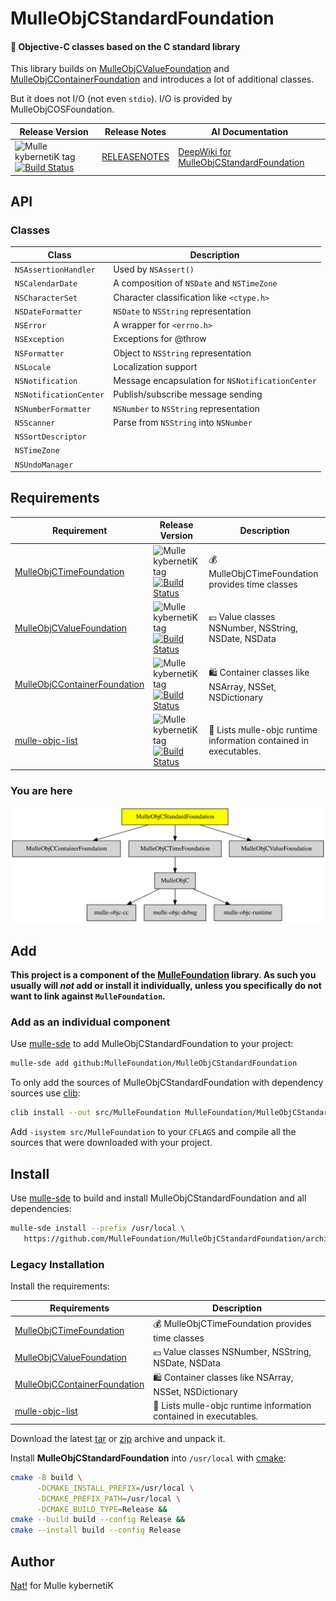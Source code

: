 # MulleObjCStandardFoundation

#### 🚤 Objective-C classes based on the C standard library

This library builds on [MulleObjCValueFoundation](//github.com/MulleFoundation/MulleObjCValueFoundation)
and [MulleObjCContainerFoundation](//github.com/MulleFoundation/MulleObjCContainerFoundation) and
introduces a lot of additional classes.

But it does not I/O (not even `stdio`). I/O is provided by 
MulleObjCOSFoundation.


| Release Version                                       | Release Notes  | AI Documentation
|-------------------------------------------------------|----------------|---------------
| ![Mulle kybernetiK tag](https://img.shields.io/github/tag/MulleFoundation/MulleObjCStandardFoundation.svg) [![Build Status](https://github.com/MulleFoundation/MulleObjCStandardFoundation/workflows/CI/badge.svg)](//github.com/MulleFoundation/MulleObjCStandardFoundation/actions) | [RELEASENOTES](RELEASENOTES.md) | [DeepWiki for MulleObjCStandardFoundation](https://deepwiki.com/MulleFoundation/MulleObjCStandardFoundation)


## API

### Classes

| Class                  | Description
|------------------------|-----------------
| `NSAssertionHandler`   | Used by `NSAssert()`
| `NSCalendarDate`       | A composition of `NSDate` and `NSTimeZone`
| `NSCharacterSet`       | Character classification like `<ctype.h>`
| `NSDateFormatter`      | `NSDate` to `NSString` representation
| `NSError`              | A wrapper for `<errno.h>`
| `NSException`          | Exceptions for @throw
| `NSFormatter`          | Object to `NSString` representation
| `NSLocale`             | Localization support
| `NSNotification`       | Message encapsulation for `NSNotificationCenter`
| `NSNotificationCenter` | Publish/subscribe message sending
| `NSNumberFormatter`    | `NSNumber` to `NSString` representation
| `NSScanner`            | Parse from `NSString` into `NSNumber`
| `NSSortDescriptor`     |
| `NSTimeZone`           |
| `NSUndoManager`        |





## Requirements

|   Requirement         | Release Version  | Description
|-----------------------|------------------|---------------
| [MulleObjCTimeFoundation](https://github.com/MulleFoundation/MulleObjCTimeFoundation) | ![Mulle kybernetiK tag](https://img.shields.io/github/tag/MulleFoundation/MulleObjCTimeFoundation.svg) [![Build Status](https://github.com/MulleFoundation/MulleObjCTimeFoundation/workflows/CI/badge.svg?branch=release)](https://github.com/MulleFoundation/MulleObjCTimeFoundation/actions/workflows/mulle-sde-ci.yml) | 💰 MulleObjCTimeFoundation provides time classes
| [MulleObjCValueFoundation](https://github.com/MulleFoundation/MulleObjCValueFoundation) | ![Mulle kybernetiK tag](https://img.shields.io/github/tag/MulleFoundation/MulleObjCValueFoundation.svg) [![Build Status](https://github.com/MulleFoundation/MulleObjCValueFoundation/workflows/CI/badge.svg?branch=release)](https://github.com/MulleFoundation/MulleObjCValueFoundation/actions/workflows/mulle-sde-ci.yml) | 💶 Value classes NSNumber, NSString, NSDate, NSData
| [MulleObjCContainerFoundation](https://github.com/MulleFoundation/MulleObjCContainerFoundation) | ![Mulle kybernetiK tag](https://img.shields.io/github/tag/MulleFoundation/MulleObjCContainerFoundation.svg) [![Build Status](https://github.com/MulleFoundation/MulleObjCContainerFoundation/workflows/CI/badge.svg?branch=release)](https://github.com/MulleFoundation/MulleObjCContainerFoundation/actions/workflows/mulle-sde-ci.yml) | 🛍 Container classes like NSArray, NSSet, NSDictionary
| [mulle-objc-list](https://github.com/mulle-objc/mulle-objc-list) | ![Mulle kybernetiK tag](https://img.shields.io/github/tag/mulle-objc/mulle-objc-list.svg) [![Build Status](https://github.com/mulle-objc/mulle-objc-list/workflows/CI/badge.svg?branch=release)](https://github.com/mulle-objc/mulle-objc-list/actions/workflows/mulle-sde-ci.yml) | 📒 Lists mulle-objc runtime information contained in executables.

### You are here

![Overview](overview.dot.svg)

## Add

**This project is a component of the [MulleFoundation](//github.com/MulleFoundation/MulleFoundation) library.
As such you usually will *not* add or install it individually, unless you
specifically do not want to link against `MulleFoundation`.**


### Add as an individual component

Use [mulle-sde](//github.com/mulle-sde) to add MulleObjCStandardFoundation to your project:

``` sh
mulle-sde add github:MulleFoundation/MulleObjCStandardFoundation
```

To only add the sources of MulleObjCStandardFoundation with dependency
sources use [clib](https://github.com/clibs/clib):


``` sh
clib install --out src/MulleFoundation MulleFoundation/MulleObjCStandardFoundation
```

Add `-isystem src/MulleFoundation` to your `CFLAGS` and compile all the sources that were downloaded with your project.


## Install

Use [mulle-sde](//github.com/mulle-sde) to build and install MulleObjCStandardFoundation and all dependencies:

``` sh
mulle-sde install --prefix /usr/local \
   https://github.com/MulleFoundation/MulleObjCStandardFoundation/archive/latest.tar.gz
```

### Legacy Installation

Install the requirements:

| Requirements                                 | Description
|----------------------------------------------|-----------------------
| [MulleObjCTimeFoundation](https://github.com/MulleFoundation/MulleObjCTimeFoundation)             | 💰 MulleObjCTimeFoundation provides time classes
| [MulleObjCValueFoundation](https://github.com/MulleFoundation/MulleObjCValueFoundation)             | 💶 Value classes NSNumber, NSString, NSDate, NSData
| [MulleObjCContainerFoundation](https://github.com/MulleFoundation/MulleObjCContainerFoundation)             | 🛍 Container classes like NSArray, NSSet, NSDictionary
| [mulle-objc-list](https://github.com/mulle-objc/mulle-objc-list)             | 📒 Lists mulle-objc runtime information contained in executables.

Download the latest [tar](https://github.com/MulleFoundation/MulleObjCStandardFoundation/archive/refs/tags/latest.tar.gz) or [zip](https://github.com/MulleFoundation/MulleObjCStandardFoundation/archive/refs/tags/latest.zip) archive and unpack it.

Install **MulleObjCStandardFoundation** into `/usr/local` with [cmake](https://cmake.org):

``` sh
cmake -B build \
      -DCMAKE_INSTALL_PREFIX=/usr/local \
      -DCMAKE_PREFIX_PATH=/usr/local \
      -DCMAKE_BUILD_TYPE=Release &&
cmake --build build --config Release &&
cmake --install build --config Release
```

## Author

[Nat!](https://mulle-kybernetik.com/weblog) for Mulle kybernetiK  


